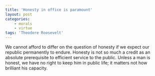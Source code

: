 ```yaml
---
title: 'Honesty in office is paramount'
layout: post
categories:
    - morals
    - virtue
tags: 'Theodore Roosevelt'
---
```


We cannot afford to differ on the question of honesty if we expect our republic permanently to endure. Honesty is not so much a credit as an absolute prerequisite to efficient service to the public. Unless a man is honest, we have no right to keep him in public life; it matters not how brilliant his capacity.